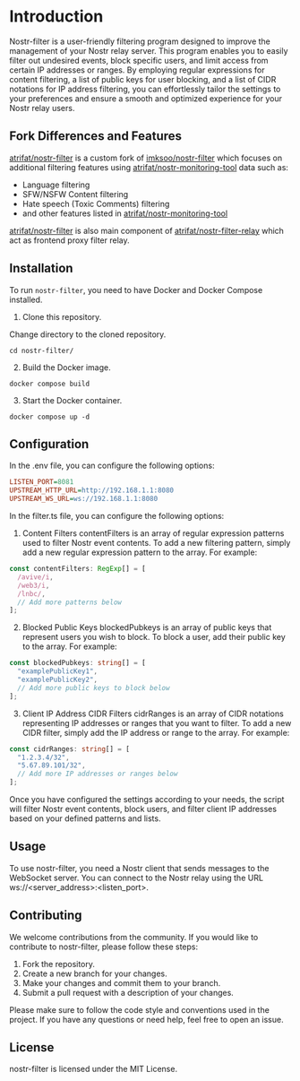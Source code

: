 # Introduction

Nostr-filter is a user-friendly filtering program designed to improve the management of your Nostr relay server. This program enables you to easily filter out undesired events, block specific users, and limit access from certain IP addresses or ranges. By employing regular expressions for content filtering, a list of public keys for user blocking, and a list of CIDR notations for IP address filtering, you can effortlessly tailor the settings to your preferences and ensure a smooth and optimized experience for your Nostr relay users.

## Fork Differences and Features

[atrifat/nostr-filter](https://github.com/atrifat/nostr-filter) is a custom fork of [imksoo/nostr-filter](https://github.com/imksoo/nostr-filter) which focuses on additional filtering features using [atrifat/nostr-monitoring-tool](https://github.com/atrifat/nostr-monitoring-tool) data such as:

- Language filtering
- SFW/NSFW Content filtering
- Hate speech (Toxic Comments) filtering
- and other features listed in [atrifat/nostr-monitoring-tool](https://github.com/atrifat/nostr-monitoring-tool)

[atrifat/nostr-filter](https://github.com/atrifat/nostr-filter) is also main component of [atrifat/nostr-filter-relay](https://github.com/atrifat/nostr-filter-relay) which act as frontend proxy filter relay.

## Installation

To run `nostr-filter`, you need to have Docker and Docker Compose installed.

1. Clone this repository.

Change directory to the cloned repository.

```shell
cd nostr-filter/
```

2. Build the Docker image.

```shell
docker compose build
```

3. Start the Docker container.

```shell
docker compose up -d
```

## Configuration

In the .env file, you can configure the following options:

```ini
LISTEN_PORT=8081
UPSTREAM_HTTP_URL=http://192.168.1.1:8080
UPSTREAM_WS_URL=ws://192.168.1.1:8080
```

In the filter.ts file, you can configure the following options:

1. Content Filters
contentFilters is an array of regular expression patterns used to filter Nostr event contents. To add a new filtering pattern, simply add a new regular expression pattern to the array. For example:

```typescript
const contentFilters: RegExp[] = [
  /avive/i,
  /web3/i,
  /lnbc/,
  // Add more patterns below
];
```

2. Blocked Public Keys
blockedPubkeys is an array of public keys that represent users you wish to block. To block a user, add their public key to the array. For example:

```typescript
const blockedPubkeys: string[] = [
  "examplePublicKey1",
  "examplePublicKey2",
  // Add more public keys to block below
];
```

3. Client IP Address CIDR Filters
cidrRanges is an array of CIDR notations representing IP addresses or ranges that you want to filter. To add a new CIDR filter, simply add the IP address or range to the array. For example:

```typescript
const cidrRanges: string[] = [
  "1.2.3.4/32",
  "5.67.89.101/32",
  // Add more IP addresses or ranges below
];
```
Once you have configured the settings according to your needs, the script will filter Nostr event contents, block users, and filter client IP addresses based on your defined patterns and lists.

## Usage

To use nostr-filter, you need a Nostr client that sends messages to the WebSocket server. You can connect to the Nostr relay using the URL ws://<server_address>:<listen_port>.

## Contributing

We welcome contributions from the community. If you would like to contribute to nostr-filter, please follow these steps:

1. Fork the repository.
2. Create a new branch for your changes.
3. Make your changes and commit them to your branch.
4. Submit a pull request with a description of your changes.

Please make sure to follow the code style and conventions used in the project. If you have any questions or need help, feel free to open an issue.

## License
nostr-filter is licensed under the MIT License.
